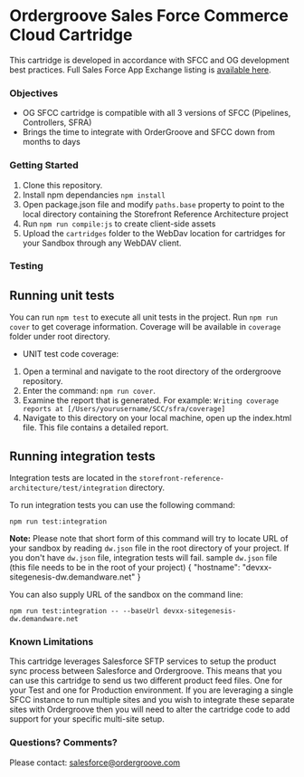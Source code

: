 # Ordergroove Sales Force Commerce Cloud Cartridge #

This cartridge is developed in accordance with SFCC and OG development best practices. Full Sales Force App Exchange listing is <a href="https://appexchange.salesforce.com/listingDetail?listingId=a0N3A00000G0yJ1UAJ" target="_blank">available here</a>. 

### Objectives ###

* OG SFCC cartridge is compatible with all 3 versions of SFCC (Pipelines, Controllers, SFRA)
* Brings the time to integrate with OrderGroove and SFCC down from months to days


### Getting Started ###

1. Clone this repository.
2. Install npm dependancies `npm install`
3. Open package.json file and modify `paths.base` property to point to the local directory containing the Storefront Reference Architecture project
4. Run `npm run compile:js` to create client-side assets
5. Upload the `cartridges` folder to the WebDav location for cartridges for your Sandbox through any WebDAV client.

### Testing ###
## Running unit tests

You can run `npm test` to execute all unit tests in the project. Run `npm run cover` to get coverage information. Coverage will be available in `coverage` folder under root directory.

* UNIT test code coverage:
1. Open a terminal and navigate to the root directory of the ordergroove repository.
2. Enter the command: `npm run cover`.
3. Examine the report that is generated. For example: `Writing coverage reports at [/Users/yourusername/SCC/sfra/coverage]`
3. Navigate to this directory on your local machine, open up the index.html file. This file contains a detailed report.

## Running integration tests
Integration tests are located in the `storefront-reference-architecture/test/integration` directory.

To run integration tests you can use the following command:

```
npm run test:integration
```

**Note:** Please note that short form of this command will try to locate URL of your sandbox by reading `dw.json` file in the root directory of your project. If you don't have `dw.json` file, integration tests will fail.
sample `dw.json` file (this file needs to be in the root of your project)
{
    "hostname": "devxx-sitegenesis-dw.demandware.net"
}

You can also supply URL of the sandbox on the command line:

```
npm run test:integration -- --baseUrl devxx-sitegenesis-dw.demandware.net
```

### Known Limitations ###
This cartridge leverages Salesforce SFTP services to setup the product sync process between Salesforce and Ordergroove. This means that you can use this cartridge to send us two different product feed files. One for your Test and one for Production environment. If you are leveraging a single SFCC instance to run multiple sites and you wish to integrate these separate sites with Ordergroove then you will need to alter the cartridge code to add support for your specific multi-site setup.

### Questions?  Comments? ###
Please contact: salesforce@ordergroove.com
